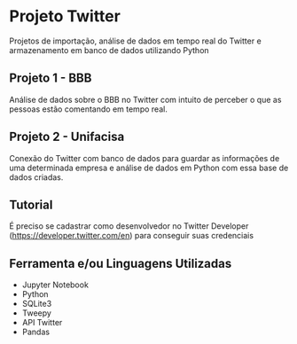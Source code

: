 # Projeto Twitter

Projetos de importação, análise de dados em tempo real do Twitter e armazenamento em banco de dados utilizando Python

## Projeto 1 - BBB

Análise de dados sobre o BBB no Twitter com intuito de perceber o que as pessoas estão comentando em tempo real.

## Projeto 2 - Unifacisa

Conexão do Twitter com banco de dados para guardar as informações de uma determinada empresa e análise de dados em Python com essa base de dados criadas.

## Tutorial

É preciso se cadastrar como desenvolvedor no Twitter Developer (https://developer.twitter.com/en) para conseguir suas credenciais

## Ferramenta e/ou Linguagens Utilizadas

- Jupyter Notebook
- Python
- SQLite3
- Tweepy
- API Twitter
- Pandas
